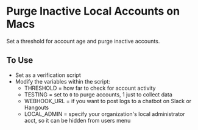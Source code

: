 # Purge Inactive Local Accounts on Macs
Set a threshold for account age and purge inactive accounts.

## To Use
- Set as a verification script
- Modify the variables within the script:
  - THRESHOLD = how far to check for account activity
  - TESTING = set to `0` to purge accounts, 1 just to collect data
  - WEBHOOK_URL = if you want to post logs to a chatbot on Slack or Hangouts
  - LOCAL_ADMIN = specify your organization's local administrator acct, so it can be hidden from users menu
